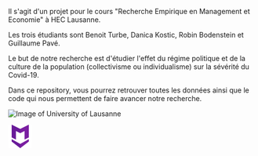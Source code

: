 Il s'agit d'un projet pour le cours "Recherche Empirique en Management et Economie" à HEC Lausanne.

Les trois étudiants sont Benoit Turbe, Danica Kostic, Robin Bodenstein et Guillaume Pavé.

Le but de notre recherche est d'étudier l'effet du régime politique et de la culture de la population (collectivisme ou individualisme) sur la sévérité du Covid-19.

Dans ce repository, vous pourrez retrouver toutes les données ainsi que le code qui nous permettent de faire avancer notre recherche.


![Image of University of Lausanne](https://www.cross-border.org/wp-content/uploads/2016/03/1234567.jpg)

![alt text](https://github.com/adam-p/markdown-here/raw/master/src/common/images/icon48.png "Logo Title Text 1")
